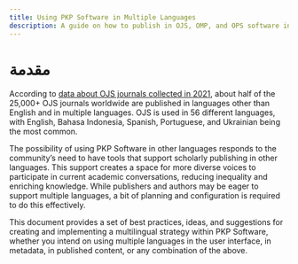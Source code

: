 ```yaml
---
title: Using PKP Software in Multiple Languages
description: A guide on how to publish in OJS, OMP, and OPS software in multiple languages
---
```


# مقدمة

According to [data about OJS journals collected in 2021](https://pkp.sfu.ca/ojs/stats/), about half of the 25,000+ OJS journals worldwide are published in languages other than English and in multiple languages. OJS is used in 56 different languages, with English, Bahasa Indonesia, Spanish, Portuguese, and Ukrainian being the most common.

The possibility of using PKP Software in other languages responds to the community’s need to have tools that support scholarly publishing in other languages. This support creates a space for more diverse voices to participate in current academic conversations, reducing inequality and enriching knowledge. While publishers and authors may be eager to support multiple languages, a bit of planning and configuration is required to do this effectively.

This document provides a set of best practices, ideas, and suggestions for creating and implementing a multilingual strategy within PKP Software, whether you intend on using multiple languages in the user interface, in metadata, in published content, or any combination of the above.

